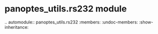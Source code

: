 panoptes\_utils.rs232 module
============================

.. automodule:: panoptes_utils.rs232
    :members:
    :undoc-members:
    :show-inheritance:
